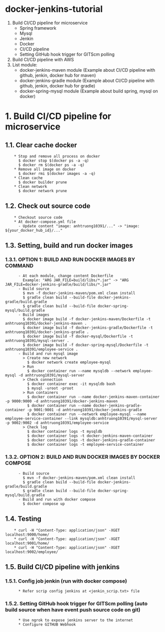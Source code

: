 # docker-jenkins-tutorial
  1. Build CI/CD pipeline for microservice
     * Spring framework
     * Mysql
     * Jenkin
     * Docker
     * CI/CD pipeline
     * Setting GitHub hook trigger for GITScm polling
  3. Build CI/CD pipeline with AWS
  4. List module:
     * docker-jenkins-maven module (Example about CI/CD pipeline with github, jenkin, docker hub for maven)
     * docker-jenkins-gradle module (Example about CI/CD pipeline with github, jenkin, docker hub for gradle)
     * docker-spring-mysql module (Example about build spring, mysql on docker)
# 1. Build CI/CD pipeline for microservice
## 1.1. Clear cache docker
        * Stop and remove all process on docker
          $ docker stop $(docker ps -a -q)
          $ docker rm $(docker ps -a -q)
        * Remove all image on docker
          $ docker rmi $(docker images -a -q)
        * Clean cache
          $ docker builder prune
        * Clean network
          $ docker network prune
## 1.2. Check out source code
        * Checkout source code
        * At docker-compose.yml file
          - Update content "image: anhtruong10391/..." -> "image: ${your_docker_hub_id}/..."
## 1.3. Setting, build and run docker images
### 1.3.1. OPTION 1: BUILD AND RUN DOCKER IMAGES BY COMMAND
          - At each module, change content Dockerfile
            Example: "ARG JAR_FILE=build/libs/*.jar" -> "ARG JAR_FILE=docker-jenkins-gradle/build/libs/*.jar" 
          - Build source
            $ mvn -f docker-jenkins-maven/pom.xml clean install
            $ gradle clean build --build-file docker-jenkins-gradle/build.gradle
            $ gradle clean build --build-file docker-spring-mysql/build.gradle
          - Build images
            $ docker image build -f docker-jenkins-maven/Dockerfile -t anhtruong10391/docker-jenkins-maven .
            $ docker image build -f docker-jenkins-gradle/Dockerfile -t anhtruong10391/docker-jenkins-gradle .
            $ docker image build -f docker-mysql/Dockerfile -t anhtruong10391/mysql-server .
            $ docker image build -f docker-spring-mysql/Dockerfile -t anhtruong10391/employee-service .
          - Build and run mysql image
            > Create new network
              $ docker network create employee-mysql
            > Run
              $ docker container run --name mysqldb --network employee-mysql -d anhtruong10391/mysql-server
            > Check connection
              $ docker container exec -it mysqldb bash
              $ mysql -uroot -proot
            > Run containers
              $ docker container run --name docker-jenkins-maven-container -p 9000:9000 -d anhtruong10391/docker-jenkins-maven
              $ docker container run --name docker-jenkins-gradle-container -p 9001:9001 -d anhtruong10391/docker-jenkins-gradle
              $ docker container run --network employee-mysql --name employee-service-container --link mysqldb:anhtruong10391/mysql-server -p 9002:9002 -d anhtruong10391/employee-service
            > Check log
              $ docker container logs -t mysqldb
              $ docker container logs -t docker-jenkins-maven-container
              $ docker container logs -t docker-jenkins-gradle-container 
              $ docker container logs -t employee-service-container
### 1.3.2. OPTION 2: BUILD AND RUN DOCKER IMAGES BY DOCKER COMPOSE
          - Build source
            $ mvn -f docker-jenkins-maven/pom.xml clean install
            $ gradle clean build --build-file docker-jenkins-gradle/build.gradle
            $ gradle clean build --build-file docker-spring-mysql/build.gradle
          - Build and run with docker compose
            $ docker compose up
## 1.4. Testing
        * curl -H "Content-Type: application/json" -XGET localhost:9000/home/
        * curl -H "Content-Type: application/json" -XGET localhost:9001/home/
        * curl -H "Content-Type: application/json" -XGET localhost:9002/employee/
## 1.5. Build CI/CD pipeline with jenkins
### 1.5.1. Config job jenkin (run with docker compose)
          * Refer scrip config jenkins at <jenkin_scrip.txt> file
### 1.5.2. Setting GitHub hook trigger for GITScm polling (auto build source when have event push source code on git)
          * Use ngrok to expose jenkins server to the internet
          * Configure GITHUB Webhook
